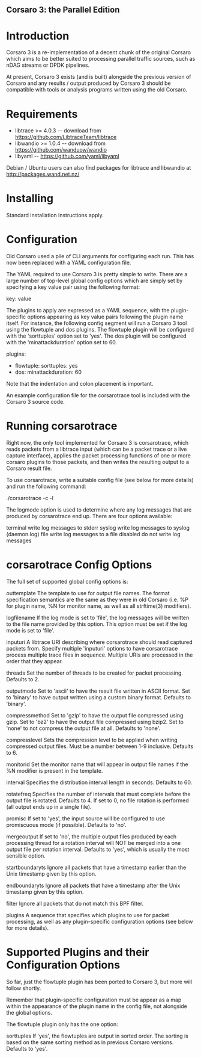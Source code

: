 Corsaro 3: the Parallel Edition
-------------------------------

Introduction
============

Corsaro 3 is a re-implementation of a decent chunk of the original Corsaro
which aims to be better suited to processing parallel traffic sources, such
as nDAG streams or DPDK pipelines.

At present, Corsaro 3 exists (and is built) alongside the previous version
of Corsaro and any results / output produced by Corsaro 3 should be
compatible with tools or analysis programs written using the old Corsaro.


Requirements
============

 * libtrace >= 4.0.3 -- download from https://github.com/LibtraceTeam/libtrace
 * libwandio >= 1.0.4 -- download from https://github.com/wanduow/wandio
 * libyaml -- https://github.com/yaml/libyaml

Debian / Ubuntu users can also find packages for libtrace and libwandio at
http://packages.wand.net.nz/


Installing
==========

Standard installation instructions apply.


Configuration
=============

Old Corsaro used a pile of CLI arguments for configuring each run. This has
now been replaced with a YAML configuration file.

The YAML required to use Corsaro 3 is pretty simple to write. There are a
large number of top-level global config options which are simply set by
specifying a key value pair using the following format:

key: value

The plugins to apply are expressed as a YAML sequence, with the
plugin-specific options appearing as key value pairs following the
plugin name itself. For instance, the following config segment will
run a Corsaro 3 tool using the flowtuple and dos plugins. The flowtuple
plugin will be configured with the 'sorttuples' option set to 'yes'.
The dos plugin will be configured with the 'minattackduration' option set
to 60.

plugins:
 - flowtuple:
     sorttuples: yes
 - dos:
     minattackduration: 60

Note that the indentation and colon placement is important.

An example configuration file for the corsarotrace tool is included with the
Corsaro 3 source code.

Running corsarotrace
====================

Right now, the only tool implemented for Corsaro 3 is corsarotrace, which
reads packets from a libtrace input (which can be a packet trace or a live
capture interface), applies the packet processing functions of one or more
corsaro plugins to those packets, and then writes the resulting output to a
Corsaro result file.

To use corsarotrace, write a suitable config file (see below for more
details) and run the following command:

  ./corsarotrace -c <config filename> -l <logmode>

The logmode option is used to determine where any log messages that are
produced by corsarotrace end up. There are four options available:

  terminal              write log messages to stderr
  syslog                write log messages to syslog (daemon.log)
  file                  write log messages to a file
  disabled              do not write log messages


corsarotrace Config Options
===========================

The full set of supported global config options is:

  outtemplate           The template to use for output file names. The format
                        specification semantics are the same as they were in
                        old Corsaro (i.e. %P for plugin name, %N for monitor
                        name, as well as all strftime(3) modifiers).

  logfilename           If the log mode is set to 'file', the log messages
                        will be written to the file name provided by this
                        option. This option must be set if the log mode
                        is set to 'file'.

  inputuri              A libtrace URI describing where corsarotrace should
                        read captured packets from. Specify multiple 'inputuri'
                        options to have corsarotrace process multiple trace
                        files in sequence. Multiple URIs are processed in the
                        order that they appear.

  threads               Set the number of threads to be created for packet
                        processing. Defaults to 2.

  outputmode            Set to 'ascii' to have the result file written in
                        ASCII format. Set to 'binary' to have output written
                        using a custom binary format. Defaults to 'binary'.

  compressmethod        Set to 'gzip' to have the output file compressed using
                        gzip. Set to 'bz2' to have the output file compressed
                        using bzip2. Set to 'none' to not compress the output
                        file at all. Defaults to 'none'.

  compresslevel         Sets the compression level to be applied when writing
                        compressed output files. Must be a number between 1-9
                        inclusive. Defaults to 6.

  monitorid             Set the monitor name that will appear in output file
                        names if the %N modifier is present in the template.

  interval              Specifies the distribution interval length in seconds.
                        Defaults to 60.

  rotatefreq            Specifies the number of intervals that must complete
                        before the output file is rotated. Defaults to 4. If
                        set to 0, no file rotation is performed (all output
                        ends up in a single file).

  promisc               If set to 'yes', the input source will be configured
                        to use promiscuous mode (if possible). Defaults to
                        'no'.

  mergeoutput           If set to 'no', the multiple output files produced by
                        each processing thread for a rotation interval will NOT
                        be merged into a one output file per rotation interval.
                        Defaults to 'yes', which is usually the most sensible
                        option.

  startboundaryts       Ignore all packets that have a timestamp earlier than
                        the Unix timestamp given by this option.

  endboundaryts         Ignore all packets that have a timestamp after the Unix
                        timestamp given by this option.

  filter                Ignore all packets that do not match this BPF filter.

  plugins               A sequence that specifies which plugins to use for
                        packet processing, as well as any plugin-specific
                        configuration options (see below for more details).


Supported Plugins and their Configuration Options
=================================================

So far, just the flowtuple plugin has been ported to Corsaro 3, but more will
follow shortly.

Remember that plugin-specific configuration must be appear as a map within
the appearance of the plugin name in the config file, not alongside the global
options.

The flowtuple plugin only has the one option:

  sorttuples            If 'yes', the flowtuples are output in sorted order.
                        The sorting is based on the same sorting method as in
                        previous Corsaro versions. Defaults to 'yes'.



